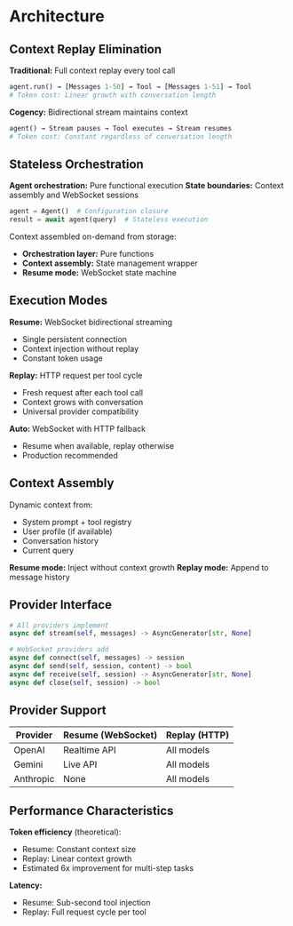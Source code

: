 # Architecture

## Context Replay Elimination

**Traditional:** Full context replay every tool call
```python
agent.run() → [Messages 1-50] → Tool → [Messages 1-51] → Tool
# Token cost: Linear growth with conversation length
```

**Cogency:** Bidirectional stream maintains context  
```python
agent() → Stream pauses → Tool executes → Stream resumes
# Token cost: Constant regardless of conversation length
```

## Stateless Orchestration

**Agent orchestration:** Pure functional execution
**State boundaries:** Context assembly and WebSocket sessions

```python
agent = Agent()  # Configuration closure
result = await agent(query)  # Stateless execution
```

Context assembled on-demand from storage:
- **Orchestration layer:** Pure functions
- **Context assembly:** State management wrapper  
- **Resume mode:** WebSocket state machine

## Execution Modes

**Resume:** WebSocket bidirectional streaming
- Single persistent connection
- Context injection without replay
- Constant token usage

**Replay:** HTTP request per tool cycle  
- Fresh request after each tool call
- Context grows with conversation
- Universal provider compatibility

**Auto:** WebSocket with HTTP fallback
- Resume when available, replay otherwise
- Production recommended

## Context Assembly

Dynamic context from:
- System prompt + tool registry
- User profile (if available)  
- Conversation history
- Current query

**Resume mode:** Inject without context growth
**Replay mode:** Append to message history

## Provider Interface

```python
# All providers implement
async def stream(self, messages) -> AsyncGenerator[str, None]

# WebSocket providers add
async def connect(self, messages) -> session
async def send(self, session, content) -> bool
async def receive(self, session) -> AsyncGenerator[str, None] 
async def close(self, session) -> bool
```

## Provider Support

| Provider | Resume (WebSocket) | Replay (HTTP) |
|----------|-------------------|---------------|
| OpenAI | Realtime API | All models |
| Gemini | Live API | All models |
| Anthropic | None | All models |

## Performance Characteristics

**Token efficiency** (theoretical):
- Resume: Constant context size
- Replay: Linear context growth
- Estimated 6x improvement for multi-step tasks

**Latency:**
- Resume: Sub-second tool injection
- Replay: Full request cycle per tool